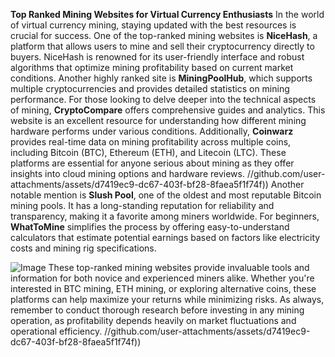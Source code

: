 **Top Ranked Mining Websites for Virtual Currency Enthusiasts**
In the world of virtual currency mining, staying updated with the best resources is crucial for success. One of the top-ranked mining websites is **NiceHash**, a platform that allows users to mine and sell their cryptocurrency directly to buyers. NiceHash is renowned for its user-friendly interface and robust algorithms that optimize mining profitability based on current market conditions. Another highly ranked site is **MiningPoolHub**, which supports multiple cryptocurrencies and provides detailed statistics on mining performance.
For those looking to delve deeper into the technical aspects of mining, **CryptoCompare** offers comprehensive guides and analytics. This website is an excellent resource for understanding how different mining hardware performs under various conditions. Additionally, **Coinwarz** provides real-time data on mining profitability across multiple coins, including Bitcoin (BTC), Ethereum (ETH), and Litecoin (LTC). These platforms are essential for anyone serious about mining as they offer insights into cloud mining options and hardware reviews.
 //github.com/user-attachments/assets/d7419ec9-dc67-403f-bf28-8faea5f1f74f))
Another notable mention is **Slush Pool**, one of the oldest and most reputable Bitcoin mining pools. It has a long-standing reputation for reliability and transparency, making it a favorite among miners worldwide. For beginners, **WhatToMine** simplifies the process by offering easy-to-understand calculators that estimate potential earnings based on factors like electricity costs and mining rig specifications.

![Image](https://github.com/user-attachments/assets/d7419ec9-dc67-403f-bf28-8faea5f1f74f)
These top-ranked mining websites provide invaluable tools and information for both novice and experienced miners alike. Whether you're interested in BTC mining, ETH mining, or exploring alternative coins, these platforms can help maximize your returns while minimizing risks. As always, remember to conduct thorough research before investing in any mining operation, as profitability depends heavily on market fluctuations and operational efficiency.
 //github.com/user-attachments/assets/d7419ec9-dc67-403f-bf28-8faea5f1f74f))
